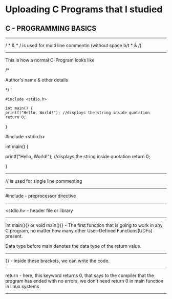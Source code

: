 # Uploading C Programs that I studied


## C - PROGRAMMING BASICS

---

/ * & * / is used for multi line commentin (without space b/t * & /) 

---
This is how a normal C-Program looks like

/*

Author's name & other details

*/

    #include <stdio.h>

    int main() {
    printf("Hello, World!"); //displays the string inside quotation
    return 0;

}


#include <stdio.h>

int main() {

   printf("Hello, World!"); //displays the string inside quotation
   return 0;

}

---

// is used for single line commenting

---

#include - preprocessor directive

---

<stdio.h> - header file or library

---

int main(){} or void main(){} - The first function that is going to work in any C program, no matter how many other User-Defined Functions(UDFs) present.

Data type before main denotes the data type of the return value.

---

{} - inside these brackets, we can write the code.

---

return - here, this keyword returns 0, that says to the compiler that the program has ended with no errors, we don't need return 0 in main function in linux systems

---
